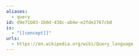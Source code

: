 ```yaml
---
aliases:
  - query
id: d9e71b03-1b0d-438c-ab4e-e2fde2767cb0
is:
  - "[[concept]]"
urls:
  - https://en.wikipedia.org/wiki/Query_language
---
```

